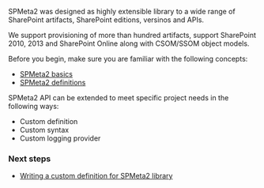 ﻿<properties
	pageTitle="Extensibility"
    pageName="extensibility"
    parentPageId="3701"
/>

SPMeta2 was designed as highly extensible library to a wide range of SharePoint artifacts, SharePoint editions, versinos and APIs. 

We support provisioning of more than hundred artifacts, support SharePoint 2010, 2013 and SharePoint Online along with CSOM/SSOM object models.

Before you begin, make sure you are familiar with the following concepts:

* [SPMeta2 basics](http://docs.subpointsolutions.com/spmeta2/basics/)
* [SPMeta2 definitions](http://docs.subpointsolutions.com/spmeta2/definitions/)

SPMeta2 API can be extended to meet specific project needs in the following ways:

* Custom definition 
* Custom syntax 
* Custom logging provider 

### Next steps
* [Writing a custom definition for SPMeta2 library]()

